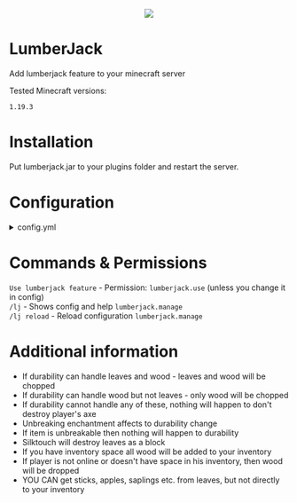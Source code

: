 <p align="center">
    <img src="https://github.com/qWojtpl/LumberJack/tree/main/images/logo.png">
</p>

# LumberJack

<p>Add lumberjack feature to your minecraft server</p>
<p>Tested Minecraft versions:</p>

`1.19.3`

# Installation

Put lumberjack.jar to your plugins folder and restart the server.

# Configuration

<details><summary>config.yml</summary>

<br>

`maxTreeHeight` - Defines max tree height. To this level always would be checked if there's leaves or wood. Default: `20`<br><br>
`woodDestroyInterval` - In ticks. This is for animation, if set to 2 then one wood block will be destroyed every 2 ticks. Default: `2`<br><br>
`leavesDestroyInterval` - In ticks. This is for animation, if set to 2 then one leaves block will be destroyed every 2 ticks. Default: `2`<br><br>
`woodRange` - Defines range from source block to every sides to check for wood. Default: `2`<br><br>
`leavesRange` - Defines range from source block to every sides to check for leaves. Default: `2`<br><br>
`requiredLeaves` - How many leaves must be found to chop this structure like lumberjack (it's protection against mistake house destroying). Default: `15`<br><br>
`leavesReduction` - By default in minecraft, if you destroy 1 leaves block it will remove 1 from item's durability. Lumberjack feature can destroy all leaves from tree, but if you don't want to destroy your axe so much you can set value to higher numbers. If this number is 18, then every 18 blocks 1 durability will be removed form axe. Default: `18`<br><br>
`permission` - Permission to use lumberjack feature. You must restart server to apply it (it doesn't updating on /lj reload). Default: `lumberjack.use`<br><br>
`axes` - YAML list of items, which can be used in lumberjack feature.<br>

</details>

# Commands & Permissions

`Use lumberjack feature` - Permission: `lumberjack.use` (unless you change it in config)<br>
`/lj` - Shows config and help `lumberjack.manage`<br>
`/lj reload` - Reload configuration `lumberjack.manage`<br>

# Additional information

- If durability can handle leaves and wood - leaves and wood will be chopped<br>
- If durability can handle wood but not leaves - only wood will be chopped<br>
- If durability cannot handle any of these, nothing will happen to don't destroy player's axe<br>
- Unbreaking enchantment affects to durability change<br>
- If item is unbreakable then nothing will happen to durability<br>
- Silktouch will destroy leaves as a block<br>
- If you have inventory space all wood will be added to your inventory<br>
- If player is not online or doesn't have space in his inventory, then wood will be dropped<br>
- YOU CAN get sticks, apples, saplings etc. from leaves, but not directly to your inventory<br>